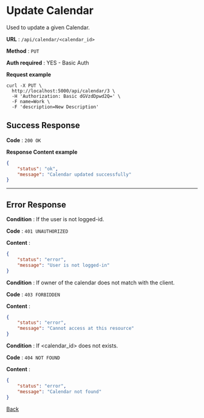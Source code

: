 # Update Calendar

Used to update a given Calendar.

**URL** : `/api/calendar/<calendar_id>`

**Method** : `PUT`

**Auth required** : YES - Basic Auth


**Request example**

```curl
curl -X PUT \
  http://localhost:5000/api/calendar/3 \
  -H 'Authorization: Basic dGVzdDpwd2Q=' \
  -F name=Work \
  -F 'description=New Description'
```

## Success Response

**Code** : `200 OK`

**Response Content example**

```json
{
    "status": "ok",
    "message": "Calendar updated successfully"
}
```
---
## Error Response

**Condition** : If the user is not logged-id.

**Code** : `401 UNAUTHORIZED`

**Content** :

```json
{
    "status": "error",
    "message": "User is not logged-in"
}
```

**Condition** : If owner of the calendar does not match with the client.

**Code** : `403 FORBIDDEN`

**Content** :

```json
{
    "status": "error",
    "message": "Cannot access at this resource"
}
```

**Condition** : If <calendar_id> does not exists.

**Code** : `404 NOT FOUND`

**Content** :

```json
{
    "status": "error",
    "message": "Calendar not found"
}
```




[Back](../../README.md)